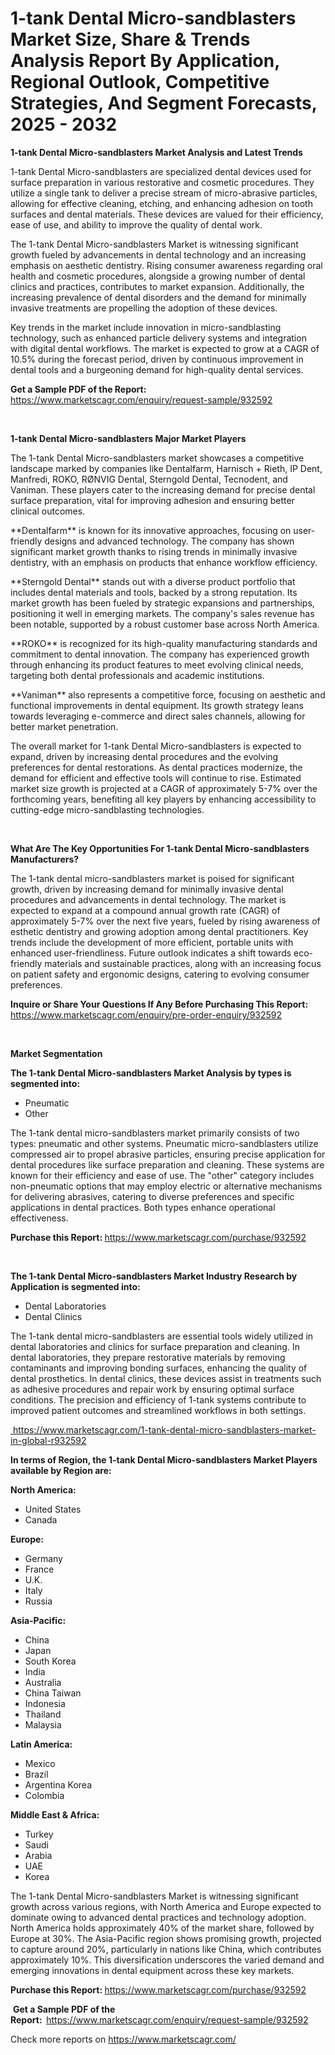 <p><h1>1-tank Dental Micro-sandblasters Market Size, Share & Trends Analysis Report By Application, Regional Outlook, Competitive Strategies, And Segment Forecasts, 2025 - 2032</h1></p><p><strong>1-tank Dental Micro-sandblasters Market Analysis and Latest Trends</strong></p>
<p><p>1-tank Dental Micro-sandblasters are specialized dental devices used for surface preparation in various restorative and cosmetic procedures. They utilize a single tank to deliver a precise stream of micro-abrasive particles, allowing for effective cleaning, etching, and enhancing adhesion on tooth surfaces and dental materials. These devices are valued for their efficiency, ease of use, and ability to improve the quality of dental work.</p><p>The 1-tank Dental Micro-sandblasters Market is witnessing significant growth fueled by advancements in dental technology and an increasing emphasis on aesthetic dentistry. Rising consumer awareness regarding oral health and cosmetic procedures, alongside a growing number of dental clinics and practices, contributes to market expansion. Additionally, the increasing prevalence of dental disorders and the demand for minimally invasive treatments are propelling the adoption of these devices.</p><p>Key trends in the market include innovation in micro-sandblasting technology, such as enhanced particle delivery systems and integration with digital dental workflows. The market is expected to grow at a CAGR of 10.5% during the forecast period, driven by continuous improvement in dental tools and a burgeoning demand for high-quality dental services.</p></p>
<p><strong>Get a Sample PDF of the Report:&nbsp;</strong> <a href="https://www.marketscagr.com/enquiry/request-sample/932592?utm_campaign=3460&utm_medium=2&utm_source=Github&utm_content=ia&utm_term=21032025&utm_id=1-tank-dental-micro-sandblasters">https://www.marketscagr.com/enquiry/request-sample/932592</a></p>
<p>&nbsp;</p>
<p><strong>1-tank Dental Micro-sandblasters Major Market Players</strong></p>
<p><p>The 1-tank Dental Micro-sandblasters market showcases a competitive landscape marked by companies like Dentalfarm, Harnisch + Rieth, IP Dent, Manfredi, ROKO, RØNVIG Dental, Sterngold Dental, Tecnodent, and Vaniman. These players cater to the increasing demand for precise dental surface preparation, vital for improving adhesion and ensuring better clinical outcomes.</p><p>**Dentalfarm** is known for its innovative approaches, focusing on user-friendly designs and advanced technology. The company has shown significant market growth thanks to rising trends in minimally invasive dentistry, with an emphasis on products that enhance workflow efficiency.</p><p>**Sterngold Dental** stands out with a diverse product portfolio that includes dental materials and tools, backed by a strong reputation. Its market growth has been fueled by strategic expansions and partnerships, positioning it well in emerging markets. The company's sales revenue has been notable, supported by a robust customer base across North America.</p><p>**ROKO** is recognized for its high-quality manufacturing standards and commitment to dental innovation. The company has experienced growth through enhancing its product features to meet evolving clinical needs, targeting both dental professionals and academic institutions.</p><p>**Vaniman** also represents a competitive force, focusing on aesthetic and functional improvements in dental equipment. Its growth strategy leans towards leveraging e-commerce and direct sales channels, allowing for better market penetration.</p><p>The overall market for 1-tank Dental Micro-sandblasters is expected to expand, driven by increasing dental procedures and the evolving preferences for dental restorations. As dental practices modernize, the demand for efficient and effective tools will continue to rise. Estimated market size growth is projected at a CAGR of approximately 5-7% over the forthcoming years, benefiting all key players by enhancing accessibility to cutting-edge micro-sandblasting technologies.</p></p>
<p>&nbsp;</p>
<p><strong>What Are The Key Opportunities For 1-tank Dental Micro-sandblasters Manufacturers?</strong></p>
<p><p>The 1-tank dental micro-sandblasters market is poised for significant growth, driven by increasing demand for minimally invasive dental procedures and advancements in dental technology. The market is expected to expand at a compound annual growth rate (CAGR) of approximately 5-7% over the next five years, fueled by rising awareness of esthetic dentistry and growing adoption among dental practitioners. Key trends include the development of more efficient, portable units with enhanced user-friendliness. Future outlook indicates a shift towards eco-friendly materials and sustainable practices, along with an increasing focus on patient safety and ergonomic designs, catering to evolving consumer preferences.</p></p>
<p><strong>Inquire or Share Your Questions If Any Before Purchasing This Report:</strong> <a href="https://www.marketscagr.com/enquiry/pre-order-enquiry/932592?utm_campaign=3460&utm_medium=2&utm_source=Github&utm_content=ia&utm_term=21032025&utm_id=1-tank-dental-micro-sandblasters">https://www.marketscagr.com/enquiry/pre-order-enquiry/932592</a></p>
<p>&nbsp;</p>
<p><strong>Market Segmentation</strong></p>
<p><strong>The 1-tank Dental Micro-sandblasters Market Analysis by types is segmented into:</strong></p>
<p><ul><li>Pneumatic</li><li>Other</li></ul></p>
<p><p>The 1-tank dental micro-sandblasters market primarily consists of two types: pneumatic and other systems. Pneumatic micro-sandblasters utilize compressed air to propel abrasive particles, ensuring precise application for dental procedures like surface preparation and cleaning. These systems are known for their efficiency and ease of use. The "other" category includes non-pneumatic options that may employ electric or alternative mechanisms for delivering abrasives, catering to diverse preferences and specific applications in dental practices. Both types enhance operational effectiveness.</p></p>
<p><strong>Purchase this Report:&nbsp;</strong><a href="https://www.marketscagr.com/purchase/932592?utm_campaign=3460&utm_medium=2&utm_source=Github&utm_content=ia&utm_term=21032025&utm_id=1-tank-dental-micro-sandblasters">https://www.marketscagr.com/purchase/932592</a></p>
<p>&nbsp;</p>
<p><strong>The 1-tank Dental Micro-sandblasters Market Industry Research by Application is segmented into:</strong></p>
<p><ul><li>Dental Laboratories</li><li>Dental Clinics</li></ul></p>
<p><p>The 1-tank dental micro-sandblasters are essential tools widely utilized in dental laboratories and clinics for surface preparation and cleaning. In dental laboratories, they prepare restorative materials by removing contaminants and improving bonding surfaces, enhancing the quality of dental prosthetics. In dental clinics, these devices assist in treatments such as adhesive procedures and repair work by ensuring optimal surface conditions. The precision and efficiency of 1-tank systems contribute to improved patient outcomes and streamlined workflows in both settings.</p></p>
<p><a href="https://www.marketscagr.com/1-tank-dental-micro-sandblasters-market-in-global-r932592?utm_campaign=3460&utm_medium=2&utm_source=Github&utm_content=ia&utm_term=21032025&utm_id=1-tank-dental-micro-sandblasters">&nbsp;https://www.marketscagr.com/1-tank-dental-micro-sandblasters-market-in-global-r932592</a></p>
<p><strong>In terms of Region, the 1-tank Dental Micro-sandblasters Market Players available by Region are:</strong></p>
<p>
    <p> <strong> North America: </strong>
        <ul>
            <li>United States</li>
            <li>Canada</li>
        </ul>
        </p> 
    <p> <strong> Europe: </strong>
        <ul>
            <li>Germany</li>
            <li>France</li>
            <li>U.K.</li>
            <li>Italy</li>
            <li>Russia</li>
        </ul>
        </p> 
    <p> <strong> Asia-Pacific: </strong>
        <ul>
            <li>China</li>
            <li>Japan</li>
            <li>South Korea</li>
            <li>India</li>
            <li>Australia</li>
            <li>China Taiwan</li>
            <li>Indonesia</li>
            <li>Thailand</li>
            <li>Malaysia</li>
        </ul>
        </p> 
    <p> <strong> Latin America: </strong>
        <ul>
            <li>Mexico</li>
            <li>Brazil</li>
            <li>Argentina Korea</li>
            <li>Colombia</li>
        </ul>
        </p> 
    <p> <strong> Middle East & Africa: </strong>
        <ul>
            <li>Turkey</li>
            <li>Saudi</li>
            <li>Arabia</li>
            <li>UAE</li>
            <li>Korea</li>
        </ul>
    </p>
    </p>
<p><p>The 1-tank Dental Micro-sandblasters Market is witnessing significant growth across various regions, with North America and Europe expected to dominate owing to advanced dental practices and technology adoption. North America holds approximately 40% of the market share, followed by Europe at 30%. The Asia-Pacific region shows promising growth, projected to capture around 20%, particularly in nations like China, which contributes approximately 10%. This diversification underscores the varied demand and emerging innovations in dental equipment across these key markets.</p></p>
<p><strong>Purchase this Report: </strong><a href="https://www.marketscagr.com/purchase/932592?utm_campaign=3460&utm_medium=2&utm_source=Github&utm_content=ia&utm_term=21032025&utm_id=1-tank-dental-micro-sandblasters">https://www.marketscagr.com/purchase/932592</a></p>
<p>&nbsp;<strong>Get a Sample PDF of the Report:&nbsp;&nbsp;</strong><a href="https://www.marketscagr.com/enquiry/request-sample/932592?utm_campaign=3460&utm_medium=2&utm_source=Github&utm_content=ia&utm_term=21032025&utm_id=1-tank-dental-micro-sandblasters">https://www.marketscagr.com/enquiry/request-sample/932592</a></p>
<p><strong></strong></p>
<p>Check more reports on <a href="https://www.marketscagr.com/?utm_campaign=3460&utm_medium=2&utm_source=Github&utm_content=ia&utm_term=21032025&utm_id=1-tank-dental-micro-sandblasters">https://www.marketscagr.com/</a></p>